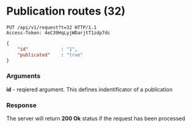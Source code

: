 # Publication routes (32)

````
PUT /api/v1/request?t=32 HTTP/1.1
Access-Token: 4eC39HqLyjWDarjtT1zdp7dc
````
````json
{
    "id"            : "1",
    "publicated"    : "true"
}
````

### Arguments
**id** - reqiered argument. This defines indentificator of a publication

### Response
The server will return **200 Ok** status if the request has been processed